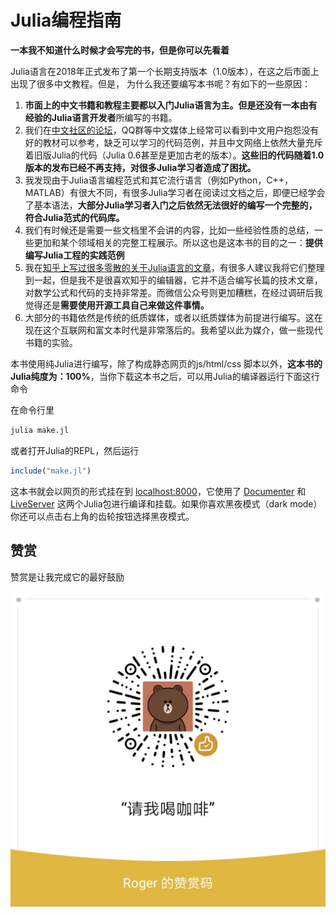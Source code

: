 # Julia编程指南

**一本我不知道什么时候才会写完的书，但是你可以先看着**

Julia语言在2018年正式发布了第一个长期支持版本（1.0版本），在这之后市面上出现了很多中文教程。但是，
为什么我还要编写本书呢？有如下的一些原因：

1. **市面上的中文书籍和教程主要都以入门Julia语言为主。**但是还没有一本**由有经验的Julia语言开发者**所编写的书籍。
2. 我们在[中文社区的论坛](https://discourse.juliacn.com)，QQ群等中文媒体上经常可以看到中文用户抱怨没有好的教材可以参考，缺乏可以学习的代码范例，并且中文网络上依然大量充斥着旧版Julia的代码（Julia 0.6甚至是更加古老的版本）。**这些旧的代码随着1.0版本的发布已经不再支持，对很多Julia学习者造成了困扰。**
3. 我发现由于Julia语言编程范式和其它流行语言（例如Python，C++，MATLAB）有很大不同，有很多Julia学习者在阅读过文档之后，即便已经学会了基本语法，**大部分Julia学习者入门之后依然无法很好的编写一个完整的，符合Julia范式的代码库。**
6. 我们有时候还是需要一些文档里不会讲的内容，比如一些经验性质的总结，一些更加和某个领域相关的完整工程展示。所以这也是这本书的目的之一：**提供编写Julia工程的实践范例**
7. 我在[知乎上写过很多零散的关于Julia语言的文章](https://zhuanlan.zhihu.com/halfinteger)，有很多人建议我将它们整理到一起，但是我不是很喜欢知乎的编辑器，它并不适合编写长篇的技术文章，对数学公式和代码的支持非常差。而微信公众号则更加糟糕，在经过调研后我觉得还是**需要使用开源工具自己来做这件事情。**
8. 大部分的书籍依然是传统的纸质媒体，或者以纸质媒体为前提进行编写。这在现在这个互联网和富文本时代是非常落后的。我希望以此为媒介，做一些现代书籍的实验。


本书使用纯Julia进行编写，除了构成静态网页的js/html/css 脚本以外，**这本书的Julia纯度为：100%**，当你下载这本书之后，可以用Julia的编译器运行下面这行命令

在命令行里

```sh
julia make.jl
```

或者打开Julia的REPL，然后运行

```jl
include("make.jl")
```

这本书就会以网页的形式挂在到 [localhost:8000](http://localhost:8000/index.html)，它使用了 [Documenter](https://github.com/JuliaDocs/Documenter.jl) 和 [LiveServer](https://github.com/asprionj/LiveServer.jl) 这两个Julia包进行编译和挂载。如果你喜欢黑夜模式（dark mode）
你还可以点击右上角的齿轮按钮选择黑夜模式。

## 赞赏

赞赏是让我完成它的最好鼓励

![](src/assets/buymecoffee.png)
